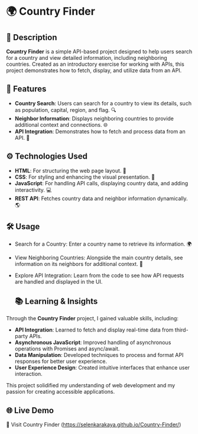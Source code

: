 # 🌍 Country Finder

## 📜 Description

**Country Finder** is a simple API-based project designed to help users search for a country and view detailed information, including neighboring countries. Created as an introductory exercise for working with APIs, this project demonstrates how to fetch, display, and utilize data from an API.

## 🌟 Features

- **Country Search**: Users can search for a country to view its details, such as population, capital, region, and flag. 🔍
- **Neighbor Information**: Displays neighboring countries to provide additional context and connections. 🌐
- **API Integration**: Demonstrates how to fetch and process data from an API. 📡

## ⚙️ Technologies Used

- **HTML**: For structuring the web page layout. 📄
- **CSS**: For styling and enhancing the visual presentation. 🎨
- **JavaScript**: For handling API calls, displaying country data, and adding interactivity. 💻
- **REST API**: Fetches country data and neighbor information dynamically. 🌎

## 🛠️ Usage

- Search for a Country: Enter a country name to retrieve its information. 🌍
- View Neighboring Countries: Alongside the main country details, see information on its neighbors for additional context. 🔄
- Explore API Integration: Learn from the code to see how API requests are handled and displayed in the UI.

  ## 📚 Learning & Insights

Through the **Country Finder** project, I gained valuable skills, including:

- **API Integration**: Learned to fetch and display real-time data from third-party APIs.
- **Asynchronous JavaScript**: Improved handling of asynchronous operations with Promises and async/await.
- **Data Manipulation**: Developed techniques to process and format API responses for better user experience.
- **User Experience Design**: Created intuitive interfaces that enhance user interaction.

This project solidified my understanding of web development and my passion for creating accessible applications.

## 🌐 Live Demo

🌟 Visit Country Finder (https://selenkarakaya.github.io/Country-Finder/)
